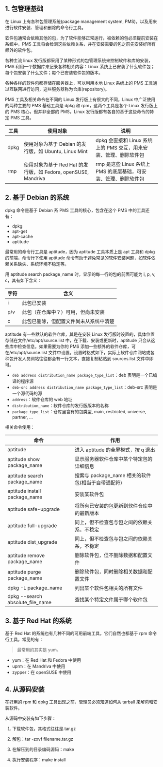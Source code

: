 ## 1. 包管理基础

在 Linux 上有各种包管理系统(package management system, PMS)，以及用来进行软件安装、管理和删除的命令行工具。

软件包通常会依赖其他的包，为了软件能够正常运行，被依赖的包必须提前安装在系统中，PMS 工具将会检测这些依赖关系，并在安装需要的包之前先安装好所有额外的软件包。

各种主流 linux 发行版都采用了某种形式的包管理系统来控制软件和库的安装，PMS 利用一个数据库来记录各种相关内容：Linux 系统上已安装了什么软件包；每个包安装了什么文件；每个已安装软件包的版本。

各种各样的软件包都存储在服务器上，可以利用本地 Linux 系统上的 PMS 工具通过互联网进行访问，这些服务器称为仓库(repository)。

PMS 工具及相关命令在不同的 Linux 发行版上有很大的不同，Linux 中广泛使用的两种主要的 PMS 基础工具是 dpkg 和 rpm，这两个工具是各个 Linux 发行版上的 PMS 核心，但并非全部的 PMS，Linux 发行版都有各自的基于这些命令的特定 PMS 工具。

| 工具 | 使用对象                                                       | 说明                                                              |
| ---- | -------------------------------------------------------------- | ----------------------------------------------------------------- |
| dpkg | 使用对象为基于 Debian 的发行版，如 Ubuntu, Linux Mint          | dpkg 会直接和 Linux 系统上的 PMS 交互，用来安装、管理、删除软件包 |
| rmp  | 使用对象为基于 Red Hat 的发行版，如 Fedora, openSUSE, Mandriva | rmp 是这些 Linux 系统上 PMS 的底层基础，可安装、管理、删除软件包  |

## 2. 基于 Debian 的系统

dpkg 命令是基于 Debian 系 PMS 工具的核心，包含在这个 PMS 中的工具还有：

-   dpkg
-   apt-get
-   apt-cache
-   aptitude

最常用的命令行工具是 aptitude，因为 aptitude 工具本质上是 apt 工具和 dpkg 的前端，命令行下使用 aptitude 命令有助于避免常见的软件安装问题，如软件依赖关系缺失、系统环境不稳定等。

用 aptitude search package_name 时，显示的每一行的包的前面可能为 i, p, v, c，其有如下含义：

| 字符 | 含义                                   |
| ---- | -------------------------------------- |
| i    | 此包已安装                             |
| p/v  | 此包（在仓库中？）可用，但尚未安装     |
| c    | 此包已删除，但配置文件尚未从系统中清楚 |

aptitude 有一些默认的软件仓库，其是在安装 Linux 发行版时设置的，具体位置存储在文件/etc/apt/source.list 中，在下载、安装或更新时，aptitude 只会从这些库中检查信息。如果需要为你的 PMS 添加一些额外的软件仓库，可在/etc/apt/source.list 文件中设置。设置时格式如下，实际上软件仓库网站或各种包开发人员网站往往都会有一行文本，直接复制粘贴到 sources.list 文件中即可。

-   `deb address distribution_name package_type_list`：deb 表明是一个已编译的程序源
-   `deb-src address distribution_name package_type_list`：deb-src 表明是一个源代码的源
-   `address`：软件仓库的 web 地址
-   `distribution_name`：软件仓库的发行版版本的名称
-   `package_type_list`：仓库里含有的包类型, main, restricted, universe, partner, …

相关命令使用：

| 命令                             | 作用                                               |
| -------------------------------- | -------------------------------------------------- |
| aptitude                         | 进入 aptitude 的全屏模式，按 q 退出                |
| aptitude show package_name       | 显示服务器软件仓库中某个特定包的详细信息           |
| aptitude search package_name     | 搜索与 package_name 相关的软件包(相当于自带通配符) |
| aptitude install package_name    | 安装某软件包                                       |
| aptitude safe-upgrade            | 将所有已安装的包更新到软件仓库中的最新版本         |
| aptitude full-upgrade            | 同上，但不检查包与包之间的依赖关系，不稳定         |
| aptitude dist_upgrade            | 同上，但不检查包与包之间的依赖关系，不稳定         |
| aptitude remove package_name     | 删除软件包，但不删除数据和配置文件                 |
| aptitude purge package_name      | 删除软件包，同时删除相关数据和配置文件             |
| dpkg -L package_name             | 列出某个软件包相关的所有文件                       |
| dpkg --search absolute_file_name | 查找某个特定文件属于哪个软件包                     |

## 3. 基于 Red Hat 的系统

基于 Red Hat 的系统也有几种不同的可用前端工具，它们自然也都基于 rpm 命令行工具，常见的有：

> 最常用的其实是 yum。

-   yum：在 Red Hat 和 Fedora 中使用
-   uprm：在 Mandriva 中使用
-   zypper：在 openSUSE 中使用

## 4. 从源码安装

在好用的 rpm 和 dpkg 工具出现之前，管理员必须知道如何从 tarball 来解包和安装软件。

从源码中安装有如下步骤：

1. 下载软件包，其格式往往是.tar.gz

2. 解包：tar -zxvf filename.tar.gz

3. 在解压到的目录编码源码：make

4. 执行安装程序：make install

